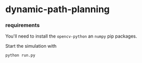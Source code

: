 # dynamic-path-planning

### requirements
You'll need to install the `opencv-python` an `numpy` pip packages.

Start the simulation with 
```
python run.py
```
